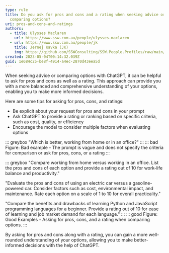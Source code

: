 ```yaml
---
type: rule
title: Do you ask for pros and cons and a rating when seeking advice or
  comparing options?
uri: pros-and-cons-and-ratings
authors:
  - title: Ulysses Maclaren
    url: https://www.ssw.com.au/people/ulysses-maclaren
  - url: https://www.ssw.com.au/people/jk
    title: Jernej Kavka (JK)
    img: https://github.com/SSWConsulting/SSW.People.Profiles/raw/main/Jernej-Kavka/Images/Jernej-Kavka-Profile.jpg
created: 2023-05-04T00:14:32.039Z
guid: 1e684c25-be8f-4914-a4ec-2870d43eea5d
---
```


When seeking advice or comparing options with ChatGPT, it can be helpful to ask for pros and cons as well as a rating. This approach can provide you with a more balanced and comprehensive understanding of your options, enabling you to make more informed decisions.
            
<!--endintro-->

Here are some tips for asking for pros, cons, and ratings:

* Be explicit about your request for pros and cons in your prompt
* Ask ChatGPT to provide a rating or ranking based on specific criteria, such as cost, quality, or efficiency
* Encourage the model to consider multiple factors when evaluating options


::: greybox
"Which is better, working from home or in an office?"
:::
::: bad
Figure: Bad example - The prompt is vague and does not specify the criteria for comparison or ask for pros, cons, or a rating
:::


::: greybox
"Compare working from home versus working in an office. List the pros and cons of each option and provide a rating out of 10 for work-life balance and productivity." 

"Evaluate the pros and cons of using an electric car versus a gasoline-powered car. Consider factors such as cost, environmental impact, and maintenance. Rate each option on a scale of 1 to 10 for overall practicality."

"Compare the benefits and drawbacks of learning Python and JavaScript programming languages for a beginner. Provide a rating out of 10 for ease of learning and job market demand for each language."
:::
::: good
Figure: Good Examples - Asking for pros, cons, and a rating when comparing options.
:::

 
By asking for pros and cons along with a rating, you can gain a more well-rounded understanding of your options, allowing you to make better-informed decisions with the help of ChatGPT.
